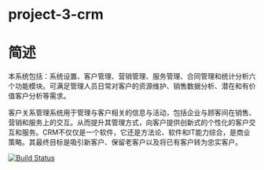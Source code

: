 # project-3-crm

# 简述

本系统包括：系统设置、客户管理、营销管理、服务管理、合同管理和统计分析六个功能模块。可满足管理人员日常对客户的资源维护、销售数据分析、潜在和有价值客户分析等需求。

客户关系管理系统用于管理与客户相关的信息与活动，包括企业与顾客间在销售、营销和服务上的交互。从而提升其管理方式，向客户提供创新式的个性化的客户交互和服务。CRM不仅仅是一个软件，它还是方法论、软件和IT能力综合，是商业策略。其最终目标是吸引新客户、保留老客户以及将已有客户转为忠实客户。





[![Build Status](https://travis-ci.org/moshuying/project-3-crm.svg?branch=main)](https://travis-ci.org/moshuying/project-3-crm)
